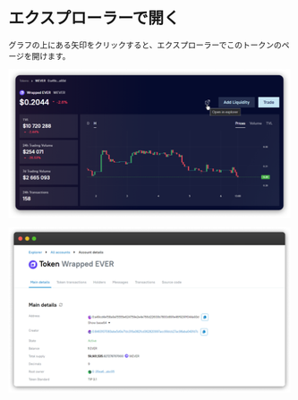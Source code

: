 # エクスプローラーで開く

グラフの上にある矢印をクリックすると、エクスプローラーでこのトークンのページを開けます。

![](<../../../../.gitbook/assets/image (140).png>)

![](<../../../../.gitbook/assets/image (27).png>)
